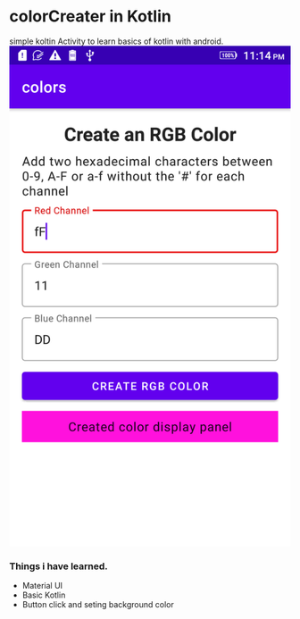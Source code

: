 # colorCreater in Kotlin 
simple koltin Activity to learn basics of kotlin with android.
![Alt text](screenshot.png?raw=true "Output")

<h3>Things i have learned.</h3>
<ul>
  <li>Material UI</li>
  <li>Basic Kotlin</li>
  <li>Button click and seting background color</li>
</ul>
